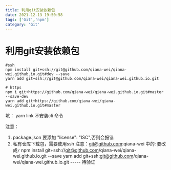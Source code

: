 ```yaml
---
title: 利用git安装依赖包
date: 2021-12-13 19:50:58
tags: ['Git','npm']
category: 'Git'
---
```

# 利用git安装依赖包

```shell
#ssh
npm install git+ssh://git@github.com/qiana-wei/qiana-wei.github.io.git#dev --save
yarn add git+ssh://git@github.com/qiana-wei/qiana-wei.github.io.git

# https
npm i git+https://github.com/qiana-wei/qiana-wei.github.io.git#master --save-dev
yarn add git+https://github.com/qiana-wei/qiana-wei.github.io.git#master
```

坑：
yarn link 不安装cli 命令

注意：
1. package.json 要添加 "license": "ISC",否则会报错
2. 私有仓库下载包，需要使用ssh
    注意：git@github.com:qiana-wei  中的`:`要改成`/`
    npm install git+ssh://git@github.com/qiana-wei/qiana-wei.github.io.git --save
    yarn add git+ssh:git@github.com/qiana-wei/qiana-wei.github.io.git ----- 待验证
